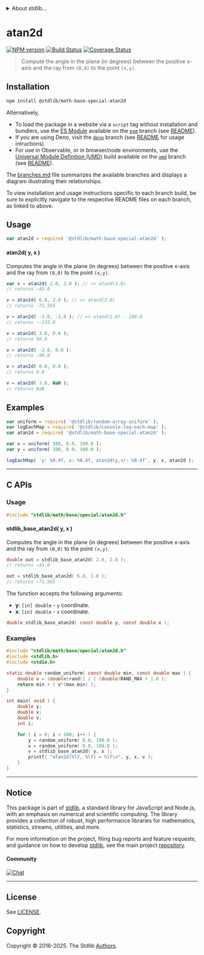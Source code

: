 <!--

@license Apache-2.0

Copyright (c) 2025 The Stdlib Authors.

Licensed under the Apache License, Version 2.0 (the "License");
you may not use this file except in compliance with the License.
You may obtain a copy of the License at

   http://www.apache.org/licenses/LICENSE-2.0

Unless required by applicable law or agreed to in writing, software
distributed under the License is distributed on an "AS IS" BASIS,
WITHOUT WARRANTIES OR CONDITIONS OF ANY KIND, either express or implied.
See the License for the specific language governing permissions and
limitations under the License.

-->


<details>
  <summary>
    About stdlib...
  </summary>
  <p>We believe in a future in which the web is a preferred environment for numerical computation. To help realize this future, we've built stdlib. stdlib is a standard library, with an emphasis on numerical and scientific computation, written in JavaScript (and C) for execution in browsers and in Node.js.</p>
  <p>The library is fully decomposable, being architected in such a way that you can swap out and mix and match APIs and functionality to cater to your exact preferences and use cases.</p>
  <p>When you use stdlib, you can be absolutely certain that you are using the most thorough, rigorous, well-written, studied, documented, tested, measured, and high-quality code out there.</p>
  <p>To join us in bringing numerical computing to the web, get started by checking us out on <a href="https://github.com/stdlib-js/stdlib">GitHub</a>, and please consider <a href="https://opencollective.com/stdlib">financially supporting stdlib</a>. We greatly appreciate your continued support!</p>
</details>

# atan2d

[![NPM version][npm-image]][npm-url] [![Build Status][test-image]][test-url] [![Coverage Status][coverage-image]][coverage-url] <!-- [![dependencies][dependencies-image]][dependencies-url] -->

> Compute the angle in the plane (in degrees) between the positive x-axis and the ray from `(0,0)` to the point `(x,y)`.

<section class="installation">

## Installation

```bash
npm install @stdlib/math-base-special-atan2d
```

Alternatively,

-   To load the package in a website via a `script` tag without installation and bundlers, use the [ES Module][es-module] available on the [`esm`][esm-url] branch (see [README][esm-readme]).
-   If you are using Deno, visit the [`deno`][deno-url] branch (see [README][deno-readme] for usage intructions).
-   For use in Observable, or in browser/node environments, use the [Universal Module Definition (UMD)][umd] build available on the [`umd`][umd-url] branch (see [README][umd-readme]).

The [branches.md][branches-url] file summarizes the available branches and displays a diagram illustrating their relationships.

To view installation and usage instructions specific to each branch build, be sure to explicitly navigate to the respective README files on each branch, as linked to above.

</section>

<section class="usage">

## Usage

```javascript
var atan2d = require( '@stdlib/math-base-special-atan2d' );
```

#### atan2d( y, x )

Computes the angle in the plane (in degrees) between the positive x-axis and the ray from `(0,0)` to the point `(x,y)`.

```javascript
var v = atan2d( 2.0, 2.0 ); // => atand(1.0)
// returns ~45.0

v = atan2d( 6.0, 2.0 ); // => atand(3.0)
// returns ~71.565

v = atan2d( -1.0, -1.0 ); // => atand(1.0) - 180.0
// returns ~-135.0

v = atan2d( 3.0, 0.0 );
// returns 90.0

v = atan2d( -2.0, 0.0 );
// returns -90.0

v = atan2d( 0.0, 0.0 );
// returns 0.0

v = atan2d( 3.0, NaN );
// returns NaN
```

</section>

<!-- /.usage -->

<section class="examples">

## Examples

<!-- eslint no-undef: "error" -->

```javascript
var uniform = require( '@stdlib/random-array-uniform' );
var logEachMap = require( '@stdlib/console-log-each-map' );
var atan2d = require( '@stdlib/math-base-special-atan2d' );

var x = uniform( 100, 0.0, 100.0 );
var y = uniform( 100, 0.0, 100.0 );

logEachMap( 'y: %0.4f, x: %0.4f, atan2d(y,x): %0.4f', y, x, atan2d );
```

</section>

<!-- /.examples -->

<!-- C interface documentation. -->

* * *

<section class="c">

## C APIs

<!-- Section to include introductory text. Make sure to keep an empty line after the intro `section` element and another before the `/section` close. -->

<section class="intro">

</section>

<!-- /.intro -->

<!-- C usage documentation. -->

<section class="usage">

### Usage

```c
#include "stdlib/math/base/special/atan2d.h"
```

#### stdlib_base_atan2d( y, x )

Computes the angle in the plane (in degrees) between the positive x-axis and the ray from `(0,0)` to the point `(x,y)`.

```c
double out = stdlib_base_atan2d( 2.0, 2.0 );
// returns ~45.0

out = stdlib_base_atan2d( 6.0, 2.0 );
// returns ~71.565
```

The function accepts the following arguments:

-   **y**: `[in] double` - `y` coordinate.
-   **x**: `[in] double` - `x` coordinate.

```c
double stdlib_base_atan2d( const double y, const double x );
```

</section>

<!-- /.usage -->

<!-- C API usage notes. Make sure to keep an empty line after the `section` element and another before the `/section` close. -->

<section class="notes">

</section>

<!-- /.notes -->

<!-- C API usage examples. -->

<section class="examples">

### Examples

```c
#include "stdlib/math/base/special/atan2d.h"
#include <stdlib.h>
#include <stdio.h>

static double random_uniform( const double min, const double max ) {
    double v = (double)rand() / ( (double)RAND_MAX + 1.0 );
    return min + ( v*(max-min) );
}

int main( void ) {
    double y;
    double x;
    double v;
    int i;

    for ( i = 0; i < 100; i++ ) {
        y = random_uniform( 0.0, 100.0 );
        x = random_uniform( 0.0, 100.0 );
        v = stdlib_base_atan2d( y, x );
        printf( "atan2d(%lf, %lf) = %lf\n", y, x, v );
    }
}
```

</section>

<!-- /.examples -->

</section>

<!-- /.c -->

<!-- Section for related `stdlib` packages. Do not manually edit this section, as it is automatically populated. -->

<section class="related">

</section>

<!-- /.related -->

<!-- Section for all links. Make sure to keep an empty line after the `section` element and another before the `/section` close. -->


<section class="main-repo" >

* * *

## Notice

This package is part of [stdlib][stdlib], a standard library for JavaScript and Node.js, with an emphasis on numerical and scientific computing. The library provides a collection of robust, high performance libraries for mathematics, statistics, streams, utilities, and more.

For more information on the project, filing bug reports and feature requests, and guidance on how to develop [stdlib][stdlib], see the main project [repository][stdlib].

#### Community

[![Chat][chat-image]][chat-url]

---

## License

See [LICENSE][stdlib-license].


## Copyright

Copyright &copy; 2016-2025. The Stdlib [Authors][stdlib-authors].

</section>

<!-- /.stdlib -->

<!-- Section for all links. Make sure to keep an empty line after the `section` element and another before the `/section` close. -->

<section class="links">

[npm-image]: http://img.shields.io/npm/v/@stdlib/math-base-special-atan2d.svg
[npm-url]: https://npmjs.org/package/@stdlib/math-base-special-atan2d

[test-image]: https://github.com/stdlib-js/math-base-special-atan2d/actions/workflows/test.yml/badge.svg?branch=main
[test-url]: https://github.com/stdlib-js/math-base-special-atan2d/actions/workflows/test.yml?query=branch:main

[coverage-image]: https://img.shields.io/codecov/c/github/stdlib-js/math-base-special-atan2d/main.svg
[coverage-url]: https://codecov.io/github/stdlib-js/math-base-special-atan2d?branch=main

<!--

[dependencies-image]: https://img.shields.io/david/stdlib-js/math-base-special-atan2d.svg
[dependencies-url]: https://david-dm.org/stdlib-js/math-base-special-atan2d/main

-->

[chat-image]: https://img.shields.io/gitter/room/stdlib-js/stdlib.svg
[chat-url]: https://app.gitter.im/#/room/#stdlib-js_stdlib:gitter.im

[stdlib]: https://github.com/stdlib-js/stdlib

[stdlib-authors]: https://github.com/stdlib-js/stdlib/graphs/contributors

[umd]: https://github.com/umdjs/umd
[es-module]: https://developer.mozilla.org/en-US/docs/Web/JavaScript/Guide/Modules

[deno-url]: https://github.com/stdlib-js/math-base-special-atan2d/tree/deno
[deno-readme]: https://github.com/stdlib-js/math-base-special-atan2d/blob/deno/README.md
[umd-url]: https://github.com/stdlib-js/math-base-special-atan2d/tree/umd
[umd-readme]: https://github.com/stdlib-js/math-base-special-atan2d/blob/umd/README.md
[esm-url]: https://github.com/stdlib-js/math-base-special-atan2d/tree/esm
[esm-readme]: https://github.com/stdlib-js/math-base-special-atan2d/blob/esm/README.md
[branches-url]: https://github.com/stdlib-js/math-base-special-atan2d/blob/main/branches.md

[stdlib-license]: https://raw.githubusercontent.com/stdlib-js/math-base-special-atan2d/main/LICENSE

<!-- <related-links> -->

<!-- </related-links> -->

</section>

<!-- /.links -->

